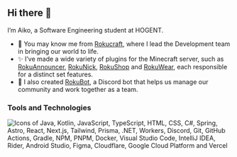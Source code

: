 ## Hi there 👋

I’m Aiko, a Software Engineering student at HOGENT.

- 🔭 You may know me from [Rokucraft](https://github.com/Rokucraft), where I lead the Development team in bringing our world to life.
- ✨ I’ve made a wide variety of plugins for the Minecraft server, such as [RokuAnnouncer](https://github.com/Rokucraft/RokuAnnouncer), [RokuNick](https://github.com/Rokucraft/RokuNick), [RokuShop](https://github.com/Rokucraft/RokuShop) and [RokuWear](https://github.com/Rokucraft/RokuWear), each responsible for a distinct set features.
- 🤖 I also created [RokuBot](https://github.com/Rokucraft/RokuBot), a Discord bot that helps us manage our community and work together as a team. 

### Tools and Technologies
![Icons of Java, Kotlin, JavaScript, TypeScript, HTML, CSS, C#, Spring, Astro, React, Next.js, Tailwind, Prisma, .NET, Workers, Discord, Git, GitHub Actions, Gradle, NPM, PNPM, Docker, Visual Studio Code, IntelliJ IDEA, Rider, Android Studio, Figma, Cloudflare, Google Cloud Platform and Vercel](https://skillicons.dev/icons?i=java,kotlin,javascript,typescript,html,css,cs,spring,astro,react,nextjs,tailwind,prisma,dotnet,workers,discord,git,githubactions,gradle,npm,pnpm,docker,vscode,idea,rider,androidstudio,figma,cloudflare,gcp,vercel)
